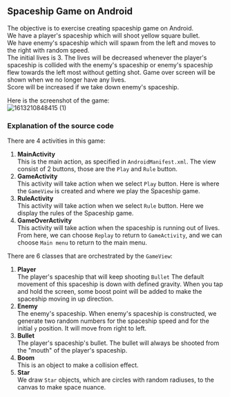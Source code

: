 ## Spaceship Game on Android

The objective is to exercise creating spaceship game on Android.  
We have a player's spaceship which will shoot yellow square bullet.  
We have enemy's spaceship which will spawn from the left and moves to the right with random speed.  
The initial lives is 3. The lives will be decreased whenever the player's spaceship is collided with the enemy's spaceship or enemy's spaceship flew towards the left most without getting shot. Game over screen will be shown when we no longer have any lives.  
Score will be increased if we take down enemy's spaceship.

Here is the screenshot of the game:  
![1613210848415 (1)](https://user-images.githubusercontent.com/33726233/107853063-8864b700-6e46-11eb-903e-ec45cf7d7cd1.jpg)


### Explanation of the source code
There are 4 activities in this game:
1. **MainActivity**  
This is the main action, as specified in `AndroidManifest.xml`. The view consist of 2 buttons, those are the `Play` and `Rule` button.
2. **GameActivity**  
This activity will take action when we select `Play` button.
Here is where the `GameView` is created and where we play the Spaceship game.
3. **RuleActivity**  
This activity will take action when we select `Rule` button.
Here we display the rules of the Spaceship game.
4. **GameOverActivity**  
This activity will take action when the spaceship is running out of lives.
From here, we can choose `Replay` to return to `GameActivity`, and we can choose `Main menu` to return to the main menu.

There are 6 classes that are orchestrated by the `GameView`:
1. **Player**  
The player's spaceship that will keep shooting `Bullet`
The default movement of this spaceship is down with defined gravity. When you tap and hold the screen, some boost point will be added to make the spaceship moving in up direction.
2. **Enemy**  
The enemy's spaceship. When enemy's spaceship is constructed, we generate two random numbers for the spaceship speed and for the initial `y` position. It will move from right to left.
3. **Bullet**  
The player's spaceship's bullet. The bullet will always be shooted from the "mouth" of the player's spaceship.
4. **Boom**  
This is an object to make a collision effect.
5. **Star**  
We draw `Star` objects, which are circles with random radiuses, to the canvas to make space nuance.
